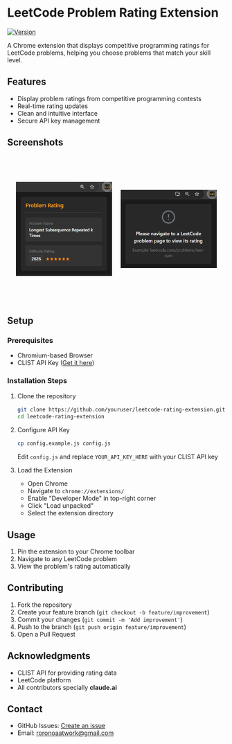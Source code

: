 # LeetCode Problem Rating Extension

[![Version](https://img.shields.io/badge/version-1.0.0-blue.svg)](https://github.com/youruser/leetcode-rating)

A Chrome extension that displays competitive programming ratings for LeetCode problems, helping you choose problems that match your skill level.

## Features
- Display problem ratings from competitive programming contests
- Real-time rating updates
- Clean and intuitive interface
- Secure API key management

## Screenshots
<div style="display: flex; justify-content: center; align-items: center; gap: 20px; padding: 20px;">
    <div style="width: 400px; height: 300px;">
        <img src="./images/example_rating.png" alt="LeetCode Rating Image" style="width: 100%; height: 100%; object-fit: contain;">
    </div>
    <div style="width: 400px; height: 300px;">
        <img src="./images/example_no_rating.png" alt="LeetCode NO Rating Image" style="width: 100%; height: 100%; object-fit: contain;">
    </div>
</div>

## Setup

### Prerequisites
- Chromium-based Browser
- CLIST API Key ([Get it here](https://clist.by/api/v4/doc/))

### Installation Steps
1. Clone the repository
   ```bash
   git clone https://github.com/youruser/leetcode-rating-extension.git
   cd leetcode-rating-extension
   ```

2. Configure API Key
   ```bash
   cp config.example.js config.js
   ```
   Edit `config.js` and replace `YOUR_API_KEY_HERE` with your CLIST API key


3. Load the Extension
   - Open Chrome
   - Navigate to `chrome://extensions/`
   - Enable "Developer Mode" in top-right corner
   - Click "Load unpacked"
   - Select the extension directory

## Usage
1. Pin the extension to your Chrome toolbar
2. Navigate to any LeetCode problem
3. View the problem's rating automatically

## Contributing
1. Fork the repository
2. Create your feature branch (`git checkout -b feature/improvement`)
3. Commit your changes (`git commit -m 'Add improvement'`)
4. Push to the branch (`git push origin feature/improvement`)
5. Open a Pull Request

## Acknowledgments
- CLIST API for providing rating data
- LeetCode platform
- All contributors specially <b>claude.ai</b>

## Contact
- GitHub Issues: [Create an issue](https://github.com/raosatyam/Clist-LeetCode-Extension/issues)
- Email: roronoaatwork@gmail.com
